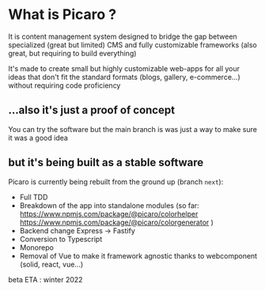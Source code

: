 # What is Picaro ?

It is content management system designed to bridge the gap between specialized (great but limited) CMS and fully customizable frameworks (also great, but requiring to build everything)

It's made to create small but highly customizable web-apps for all your ideas that don't fit the standard formats (blogs, gallery, e-commerce...) without requiring code proficiency 

## ...also it's just a proof of concept 

You can try the software but the main branch is was just a way to make sure it was a good idea

## but it's being built as a stable software

Picaro is currently being rebuilt from the ground up (branch `next`):
* Full TDD
* Breakdown of the app into standalone modules (so far: https://www.npmjs.com/package/@picaro/colorhelper  https://www.npmjs.com/package/@picaro/colorgenerator )
* Backend change Express -> Fastify
* Conversion to Typescript
* Monorepo
* Removal of Vue to make it framework agnostic thanks to webcomponent (solid, react, vue...)

beta ETA : winter 2022
